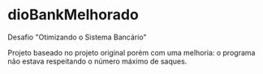 # dioBankMelhorado
Desafio "Otimizando o Sistema Bancário"

Projeto baseado no projeto original porém com uma melhoria: o programa não estava respeitando o número máximo de saques.
